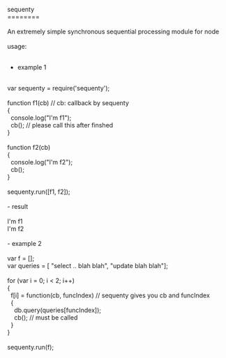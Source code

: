 sequenty<br>
========<br>
<br>
An extremely simple synchronous sequential processing module for node<br>
<br>
usage: <br>
<br>
- example 1<br>
<br>
var sequenty = require('sequenty'); <br>
<br>
function f1(cb) // cb: callback by sequenty<br>
{<br> 
   &#160;&#160;console.log("I'm f1");<br>
  &#160;&#160;cb(); // please call this after finshed<br>
}<br>
<br>
function f2(cb)<br>
{<br>
&#160;&#160;console.log("I'm f2");<br>
&#160;&#160;cb();<br>
}<br>
<br>
sequenty.run([f1, f2]);<br>
<br>
- result<br>
<br>
I'm f1<br>
I'm f2<br>
<br>
- example 2<br>
<br>
var f = [];<br>
var queries = [ "select .. blah blah", "update blah blah"];<br>
<br>
for (var i = 0; i < 2; i++)<br>
{<br>
&#160;&#160;f[i] = function(cb, funcIndex) // sequenty gives you cb and funcIndex<br>
&#160;&#160;{<br>
&#160;&#160;&#160;&#160;db.query(queries[funcIndex]);<br>
&#160;&#160;&#160;&#160;cb(); // must be called<br>
&#160;&#160;}<br>
}<br>
<br>
sequenty.run(f);<br>
<br>
